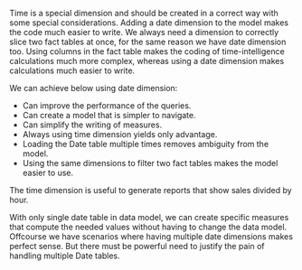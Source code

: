 Time is a special dimension and should be created in a correct way with some special considerations. Adding a date dimension to the model makes the code much easier to write.
We always need a dimension to correctly slice two fact tables at once, for the same reason we have date dimension too. Using columns in the fact table makes the coding of time-intelligence calculations much more complex, whereas using a date dimension makes calculations much easier to write.

We can achieve below using date dimension:
+ Can improve the performance of the queries.
+ Can create a model that is simpler to navigate.
+ Can simplify the writing of measures.
+ Always using time dimension yields only advantage. 
+ Loading the Date table multiple times removes ambiguity from the model.
+ Using the same dimensions to filter two fact tables makes the model easier to use.

The time dimension is useful to generate reports that show sales divided by hour. 

With only single date table in data model, we can create specific measures that compute the needed values without having to change the data model. Offcourse we have scenarios where having multiple date dimensions makes perfect sense. But there must be powerful need to justify the pain of handling multiple Date tables.
